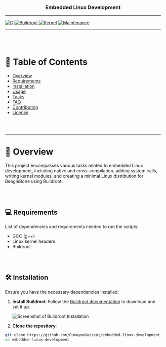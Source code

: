 <!-- This was Created By Oumayma Guizeni  -->
<!-- Date : july 19, 2024 -->

<div align="center">

  <h3><b>Embedded Linux Development</b></h3>

</div>

---

[![C](https://img.shields.io/badge/C-%2300599C.svg?style=flat&logo=c&logoColor=white)](https://www.learn-c.org/)
[![Buildroot](https://img.shields.io/badge/Buildroot-%23orange.svg?style=flat&logo=buildroot&logoColor=white)](https://buildroot.org/)
[![Kernel](https://img.shields.io/badge/Kernel-%23000.svg?style=flat&logo=linux&logoColor=white)](https://www.kernel.org/)
[![Maintenance](https://img.shields.io/badge/Maintained%3F-yes-green.svg)](https://GitHub.com/Naereen/StrapDown.js/graphs/commit-activity)

---

<br>
<br>

# 📗 Table of Contents

- [Overview](#overview)
- [Requirements](#requirements)
- [Installation](#installation)
- [Usage](#usage)
- [Tasks](#tasks)
- [FAQ](#faq)
- [Contributing](#contributing)
- [License](#license)

<br>
<br>

---

# 📖  Overview <a name="overview"></a>

<p>This project encompasses various tasks related to embedded Linux development, including native and cross-compilation, adding system calls, writing kernel modules, and creating a minimal Linux distribution for BeagleBone using Buildroot.</p>

<br>
<br>

## 💻 Requirements <a name="requirements"></a>

List of dependencies and requirements needed to run the scripts:

- GCC (g++)
- Linux kernel headers
- Buildroot

<br>
<br>

## 🛠 Installation <a name="installation"></a>

Ensure you have the necessary dependencies installed:

1. **Install Buildroot**:
   Follow the [Buildroot documentation](https://buildroot.org/downloads.html) to download and set it up.

   ![Screenshot of Buildroot Installation](path_to_screenshot_1.png) <!-- Replace with your screenshot path -->

2. **Clone the repository**:

```bash
git clone https://github.com/OumaymaGuizeni/embedded-linux-development.git
cd embedded-linux-development

